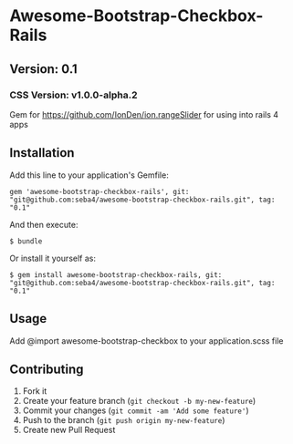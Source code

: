 # Awesome-Bootstrap-Checkbox-Rails

## Version: 0.1
### CSS Version: v1.0.0-alpha.2

Gem for https://github.com/IonDen/ion.rangeSlider for using into rails 4 apps

## Installation

Add this line to your application's Gemfile:

    gem 'awesome-bootstrap-checkbox-rails', git: "git@github.com:seba4/awesome-bootstrap-checkbox-rails.git", tag: "0.1"

And then execute:

    $ bundle

Or install it yourself as:

    $ gem install awesome-bootstrap-checkbox-rails, git: "git@github.com:seba4/awesome-bootstrap-checkbox-rails.git", tag: "0.1"

## Usage

Add
@import awesome-bootstrap-checkbox
to your application.scss file


## Contributing

1. Fork it
2. Create your feature branch (`git checkout -b my-new-feature`)
3. Commit your changes (`git commit -am 'Add some feature'`)
4. Push to the branch (`git push origin my-new-feature`)
5. Create new Pull Request
